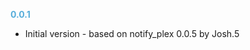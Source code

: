 
**<span style="color:#56adda">0.0.1</span>**
- Initial version - based on notify_plex 0.0.5 by Josh.5
